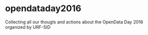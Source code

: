 # opendataday2016
Collecting all our thougts and actions about the OpenData Day 2016 organized by URF-SID
